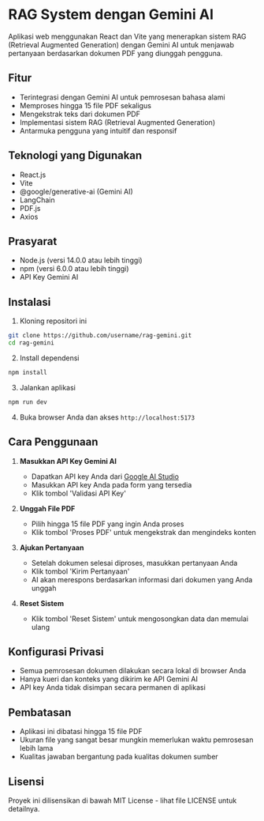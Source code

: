 # RAG System dengan Gemini AI

Aplikasi web menggunakan React dan Vite yang menerapkan sistem RAG (Retrieval Augmented Generation) dengan Gemini AI untuk menjawab pertanyaan berdasarkan dokumen PDF yang diunggah pengguna.

## Fitur

- Terintegrasi dengan Gemini AI untuk pemrosesan bahasa alami
- Memproses hingga 15 file PDF sekaligus
- Mengekstrak teks dari dokumen PDF
- Implementasi sistem RAG (Retrieval Augmented Generation)
- Antarmuka pengguna yang intuitif dan responsif

## Teknologi yang Digunakan

- React.js
- Vite
- @google/generative-ai (Gemini AI)
- LangChain
- PDF.js
- Axios

## Prasyarat

- Node.js (versi 14.0.0 atau lebih tinggi)
- npm (versi 6.0.0 atau lebih tinggi)
- API Key Gemini AI
  
## Instalasi

1. Kloning repositori ini
```bash
git clone https://github.com/username/rag-gemini.git
cd rag-gemini
```

2. Install dependensi
```bash
npm install
```

3. Jalankan aplikasi
```bash
npm run dev
```

4. Buka browser Anda dan akses `http://localhost:5173`

## Cara Penggunaan

1. **Masukkan API Key Gemini AI**
   - Dapatkan API key Anda dari [Google AI Studio](https://makersuite.google.com/app/apikey)
   - Masukkan API key Anda pada form yang tersedia
   - Klik tombol 'Validasi API Key'

2. **Unggah File PDF**
   - Pilih hingga 15 file PDF yang ingin Anda proses
   - Klik tombol 'Proses PDF' untuk mengekstrak dan mengindeks konten

3. **Ajukan Pertanyaan**
   - Setelah dokumen selesai diproses, masukkan pertanyaan Anda
   - Klik tombol 'Kirim Pertanyaan'
   - AI akan merespons berdasarkan informasi dari dokumen yang Anda unggah

4. **Reset Sistem**
   - Klik tombol 'Reset Sistem' untuk mengosongkan data dan memulai ulang

## Konfigurasi Privasi

- Semua pemrosesan dokumen dilakukan secara lokal di browser Anda
- Hanya kueri dan konteks yang dikirim ke API Gemini AI
- API key Anda tidak disimpan secara permanen di aplikasi

## Pembatasan

- Aplikasi ini dibatasi hingga 15 file PDF
- Ukuran file yang sangat besar mungkin memerlukan waktu pemrosesan lebih lama
- Kualitas jawaban bergantung pada kualitas dokumen sumber

## Lisensi

Proyek ini dilisensikan di bawah MIT License - lihat file LICENSE untuk detailnya.
